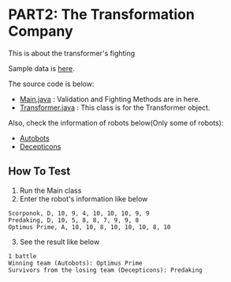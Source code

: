 # PART2: The Transformation Company

This is about the transformer's fighting

Sample data is [here](samples.txt).

The source code is below:

* [Main.java](Main.java)
: Validation and Fighting Methods are in here.
* [Transformer.java](Transformer.java)
: This class is for the Transformer object.

Also, check the information of robots below(Only some of robots):

* [Autobots](autobots.txt)
* [Decepticons](decepticons.txt)

## How To Test

1. Run the Main class
2. Enter the robot's information like below

```
Scorponok, D, 10, 9, 4, 10, 10, 10, 9, 9
Predaking, D, 10, 5, 8, 8, 7, 9, 9, 8
Optimus Prime, A, 10, 10, 8, 10, 10, 10, 8, 10
```

3. See the result like below
```
1 battle
Winning team (Autobots): Optimus Prime
Survivors from the losing team (Decepticons): Predaking
```
